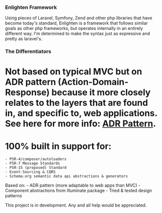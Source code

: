 ### Enlighten Framework

Using pieces of Laravel, Symfony, Zend and other php libraries that have become today's standard, Enlighten is a framework that follows similar goals as other php frameworks, but operates internally in an entirely different way. I'm determined to make the syntax just as expressive and pretty as laravel's. 

### The Differentiators 
# Not based on typical MVC but on ADR pattern (Action-Domain-Response) because it more closely relates to the layers that are found in, and specific to, web applications. See here for more info: <a href="http://pmjones.io/adr/">ADR Pattern</a>.
# 100% built in support for:
    - PSR-4/composer/autoloaders
    - PSR-7 Message Standards
    - PSR-15 (proposed) Standard
    - Event-Sourcing & CQRS
    - Schema.org semantic data api abstractions & generators 
Based on:
    - ADR pattern (more adaptable to web apps than MVC)
    - Component abstractions from Illuminate package
    - Tried & tested design patterns 

This project is in development. Any and all help would be appreciated.

